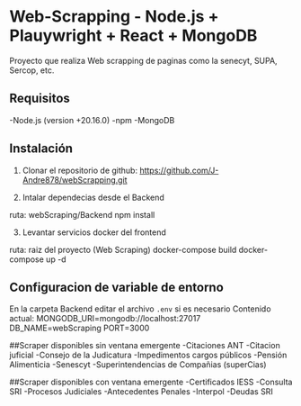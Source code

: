 # Web-Scrapping - Node.js + Plauywright + React + MongoDB
Proyecto que realiza Web scrapping de paginas como la senecyt, SUPA, Sercop, etc.

## Requisitos
-Node.js (version +20.16.0)
-npm
-MongoDB

## Instalación
1. Clonar el repositorio de github: https://github.com/J-Andre878/webScrapping.git

2. Intalar dependecias desde el Backend

ruta: webScraping/Backend
npm install

3. Levantar servicios docker del frontend

ruta: raiz del proyecto (Web Scraping)
docker-compose build
docker-compose up -d

## Configuracion de variable de entorno
En la carpeta Backend editar el archivo `.env` si es necesario
Contenido actual:
MONGODB_URI=mongodb://localhost:27017
DB_NAME=webScraping
PORT=3000

##Scraper disponibles sin ventana emergente
  -Citaciones ANT
  -Citacion juficial
  -Consejo de la Judicatura
  -Impedimentos cargos públicos
  -Pensión Alimenticia
  -Senescyt
  -Superintendencias de Compañias (superCias)

##Scraper disponibles con ventana emergente
  -Certificados IESS
  -Consulta SRI
  -Procesos Judiciales
  -Antecedentes Penales
  -Interpol
  -Deudas SRI
